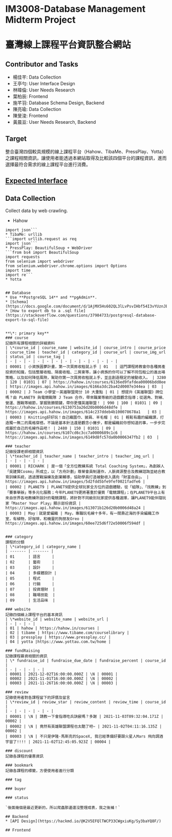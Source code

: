 # IM3008-Database Management Midterm Project
# 臺灣線上課程平台資訊整合網站

## Contributor and Tasks
* 楊佳芊: Data Collection
* 王亭勻: User Interface Design
* 林暐倫: User Needs Research
* 葉柏辰: Frontend
* 施芊羽: Database Schema Design, Backend
* 陳亮瑜: Data Collection
* 陳旻浚: Frontend
* 黃晨亘: User Needs Research, Backend

## Target
整合臺灣四個較具規模的線上課程平台（Hahow、TibaMe、PressPlay、Yotta）之課程相關資訊，讓使用者能透過本網站取得及比較該四個平台的課程資訊，進而選擇最符合需求的線上課程平台進行消費。

## [Expected Interface](https://drive.google.com/file/d/14wYfgA65QhYEDV0naj6it6fKj0nA_tJf/view)


## Data Collection
Collect data by web crawling.
* Hahow
```import urllib.request as req
import json```
* TibaMe: urllib
```import urllib.request as req
import json```
* PressPlay: BeautifulSoup + WebDriver
```from bs4 import BeautifulSoup
import requests
from selenium import webdriver
from selenium.webdriver.chrome.options import Options
import time
import re```
* Yotta


## Database
* Use **PostgreSQL 14** and **pgAdmin**.
* [Schema](https://docs.google.com/document/d/1AjMX5Hs602QL3lLvPsvIHbf54I3vYUznJEZKZNKioo8/edit)
* [How to export db to a .sql file](https://stackoverflow.com/questions/37984733/postgresql-database-export-to-sql-file)


**\*: primary key**
### course
記錄所有課程相關的詳細資料
| \*course_id | course_name | website_id | course_intro | course_price | course_time | teacher_id | category_id | course_url | course_img_url | status_id | course_tag | 
| - | - | - | - | - | - | - | - | - | - | - | - |
| 00001	| 小資族圓夢計畫，第一次買房收租就上手 | 01	| 這門課程將教會你各種房產投資的知識，包括整層收租、隔套收租、二房東等，讓小資族的你可以了解不同包租公的進出場策略，以及如何降低風險，幫助你第一次買房收租就上手，並且創造穩定的被動收入。 | 3280 | 120 | 01031 | 07 | https://hahow.in/courses/6136ed9fafdea00006bdd8ee | https://images.api.hahow.in/images/6166a3dc2ba42d0007e344ea | 03	 |
| 00002 | J Team 小學堂－英雄聯盟爬分 10 大重點 | 01 | 想提升《英雄聯盟》牌位嗎？由 PLANET9 與電競戰隊 J Team 合作，帶來職業等級的遊戲觀念指導；從選角、對線、營運、團戰等細節，掌握致勝關鍵，帶你更懂英雄聯盟！ | 990 | 100 | 01031 | 09 | https://hahow.in/courses/6130753a26d20b0006d48dfe | https://images.api.hahow.in/images/614c237ddeb4b100078678a1	 | 03 |
| 00003 | Knitting好好玩！自己織圍巾、披肩、羊毛帽 | 01 | 輕鬆有趣的編織課，打造獨一無二的風格穿搭。不論是基本針法還是觀念小撇步，都是編織前你想知道的事，一步步完成屬於自己的毛線作品吧！ | 2480 | 150 | 01031 | 09 | https://hahow.in/courses/6107cd6c3cc7a0000689c1c6 | https://images.api.hahow.in/images/6149d8fc57da0b0006347fb2 | 03	 |

### teacher
記錄授課老師相關資訊
| \*teacher_id | teacher_name | teacher_intro | teacher_img_url |
| - | - | - | - |
| 00001 | RICHARK | 是一個「全方位教練系統 Total Coaching System」，為創辦人「吳建賢Cosmo」所成立，以「方舟計劃」尊榮會員制運作，人脈資源整合及教練諮詢並結合教育訓練系統，透過實戰操練及創業輔導，協助學員打造被動收入邁向「財富自由」。 | https://images.api.hahow.in/images/5d2fdd5bfe9fef0021fadfe6 |
| 00002 | PLANET9 | PLANET9提供全球玩家全方位的遊戲體驗，從「組隊」、「找教練」到「賽事舉辦」等多元化服務；今年PLANET9更將著重於優質「電競課程」；在PLANET9平台上有來自世界各地教練所設計的電競課程，將針對不同級別玩家提供各種選擇，讓PLANET9能伴隨玩家「Master Your Play」顯示部份資訊 | https://images.api.hahow.in/images/613071b126d20b0006d48a24 | 
| 00003 | May｜就是愛編織 | May，專職玩毛線十多年，有一間靠近海的手染編織工作室，有植物，好咖啡，和機靈的狗朋友Oreo | https://images.api.hahow.in/images/60ee725d6f72e50006f594df | 


### category
課程的分類
| \*category_id | category_name |
| ------- | ------- |
| 01      | 語言     |
| 02      | 藝術     |
| 03      | 設計     |
| 04      | 多媒體設計 |
| 05      | 程式     |
| 06      | 行銷     |
| 07      | 投資理財  |
| 08      | 職場技能  |
| 09      | 生活品味  |

### website 
記錄四個線上課程平台的基本資訊
| \*website_id | website_name | website_url |
| - | - | - |
| 01 | hahow | https://hahow.in/courses |
| 02 | tibame | https://www.tibame.com/courselibrary |
| 03 | pressplay | https://www.pressplay.cc/ |
| 04 | yotta |https://www.yottau.com.tw/home |

### fundRaising
記錄課程募資相關的資訊
| \* fundraise_id | fundraise_due_date | fundraise_percent | course_id |
| - | - | - | - |
| 00001 | 2021-12-02T16:00:00.000Z | \N | 00001 |
| 00002 | 2021-11-01T16:00:00.000Z | \N | 00002 |
| 00003 | 2021-11-26T16:00:00.000Z | \N | 00003 |

### review
記錄使用者對各課程留下的評價及留言
| \*review_id | review_star | review_content | review_time | course_id |
| - | - | - | - | - |
| 00001	| \N | 請教一下會指導吃兵訣竅嗎？多謝 | 2021-11-03T09:32:04.171Z | 00002 |
| 00002	| \N | 竟然有英雄聯盟課程也太酷了吧~ | 2021-11-02T04:11:16.135Z | 00002 |
| 00003 | \N | 不只是伊隆·馬斯克的SpaceX, 我已經準備好要跟火星人Mars 飛向調酒宇宙了!!!! | 2021-11-02T12:45:05.923Z | 00004 |

### discount
記錄各課程的優惠資訊

### bookmark
記錄各課程的標籤，方便使用者進行分類

### tag

### buyer

### status

`後面幾個是最近更新的，所以爬蟲那邊還沒整理成表，我之後補！`

## Backend
* [API Design](https://hackmd.io/@K2V5EFQlTWCP33CWgxiuKg/Sy3baYQ8F/)

## Frontend
